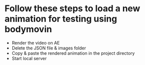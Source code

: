 # Follow these steps to load a new animation for testing using bodymovin

- Render the video on AE
- Delete the JSON file & images folder
- Copy & paste the rendered animation in the project directory
- Start local server 
